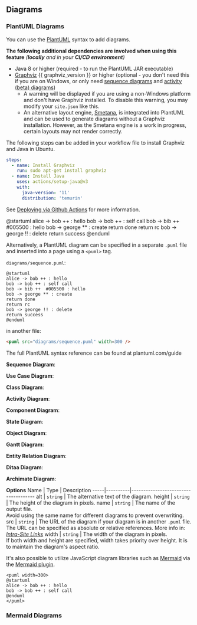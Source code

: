## Diagrams

### PlantUML Diagrams
You can use the [PlantUML](http://plantuml.com/) syntax to add diagrams.

<box type="warning">

**The following additional dependencies are involved when using this feature** *(**locally** and in your <tooltip content="E.g: Building & deploying the site via GitHub Actions">**CI/CD environment**</tooltip>)*

* Java 8 or higher (required - to run the PlantUML JAR executable)
* [Graphviz](https://www.graphviz.org/download/) {{ graphviz_version }} or higher (optional - you don't need this if you are on Windows, or only need [sequence diagrams](https://plantuml.com/sequence-diagram) and [activity (beta) diagrams](https://plantuml.com/activity-diagram-beta))
  * A warning will be displayed if you are using a non-Windows platform and don't have Graphviz installed. To disable this warning, you may modify your `site.json` like <trigger for="pop:prerequisite-disable" placement="bottom" trigger="click">this</trigger>.
  * An alternative layout engine, [Smetana](https://plantuml.com/smetana02), is integrated into PlantUML and can be used to generate diagrams without a Graphviz installation. However, as the Smetana engine is a work in progress, certain layouts may not render correctly. 

<modal header="Disabling PlantUML's prerequisite check in `site.json`" id="pop:prerequisite-disable" backdrop>
  <include src="{{ baseUrl }}/userGuide/siteJsonFile.md#plantuml-check"/>
</modal>

<panel header="Example: Installing the above dependencies in GitHub Actions" minimized>
The following steps can be <tooltip content="Before the build step">added</tooltip> in your workflow file to install Graphviz and Java in Ubuntu.

```yaml {heading="action.yml"}
steps:
  - name: Install Graphviz
    run: sudo apt-get install graphviz
  - name: Install Java
    uses: actions/setup-java@v3
    with:
      java-version: '11'
      distribution: 'temurin'
```

See [Deploying via Github Actions](../deployingTheSite.html#deploying-via-github-actions) for more information.

</panel>

</box>

<div id="main-example">
<include src="codeAndOutput.md" boilerplate>
<variable name="code">

<puml width="300">
@startuml
alice -> bob ++ : hello
bob -> bob ++ : self call
bob -> bib ++  #005500 : hello
bob -> george ** : create
return done
return rc
bob -> george !! : delete
return success
@enduml
</puml>
</variable>

</include>
</div>

Alternatively, a PlantUML diagram can be specified in a separate `.puml` file and inserted into a page using a `<puml>` tag.

<include src="outputBox.md" boilerplate>
<variable name="code">

`diagrams/sequence.puml`:
```
@startuml
alice -> bob ++ : hello
bob -> bob ++ : self call
bob -> bib ++  #005500 : hello
bob -> george ** : create
return done
return rc
bob -> george !! : delete
return success
@enduml
```

in another file:
```html
<puml src="diagrams/sequence.puml" width=300 />
```
</variable>

<variable id="output">
<puml src="../diagrams/sequence.puml" width=300 />
</variable>

</include>

<box type="info">

The full PlantUML syntax reference can be found at plantuml.com/guide
</box>

<panel header="More examples">

<div id="puml-examples">

**Sequence Diagram**:<br>
<puml src="../diagrams/sequence.puml" />

**Use Case Diagram**:<br>
<puml src="../diagrams/usecase.puml" />

**Class Diagram**:<br>
<puml src="../diagrams/class.puml" />

**Activity Diagram**:<br>
<puml src="../diagrams/activity.puml" />

**Component Diagram**:<br>
<puml src="../diagrams/component.puml" />

**State Diagram**:<br>
<puml src="../diagrams/state.puml" />

**Object Diagram**:<br>
<puml src="../diagrams/object.puml" />

**Gantt Diagram**:<br>
<puml src="../diagrams/gantt.puml" />

**Entity Relation Diagram**:<br>
<puml src="../diagrams/entityrelation.puml" />

**Ditaa Diagram**:<br>
<puml src="../diagrams/ditaa.puml" />

**Archimate Diagram**:<br>
<puml src="../diagrams/archimate.puml" />

</div>
</panel>
<p/>

****Options****
Name | Type     | Description
-----|----------|-------------------------------------
alt  | `string` | The alternative text of the diagram.
height | `string` | The height of the diagram in pixels.
name   | `string` | The name of the output file.<br>Avoid using the same name for different diagrams to prevent overwriting.
src    | `string` | The URL of the diagram if your diagram is in another `.puml` file.<br>The URL can be specified as absolute or relative references. More info in: _[Intra-Site Links]({{baseUrl}}/userGuide/formattingContents.html#intraSiteLinks)_
width  | `string` | The width of the diagram in pixels.<br>If both width and height are specified, width takes priority over height. It is to maintain the diagram's aspect ratio.

<box type="tip">


It's also possible to utilize JavaScript diagram libraries such as [Mermaid](https://mermaid-js.github.io/mermaid/) via the [Mermaid plugin](../usingPlugins.html#plugin-mermaid).

</box>

<div id="short" class="d-none">

```
<puml width=300>
@startuml
alice -> bob ++ : hello
bob -> bob ++ : self call
@enduml
</puml>
```

</div>
<div id="examples" class="d-none">

<include src="diagrams.md#puml-examples" />

</div>

### Mermaid Diagrams

<include src="{{ baseUrl }}/userGuide/plugins/mermaid.md#content" />

